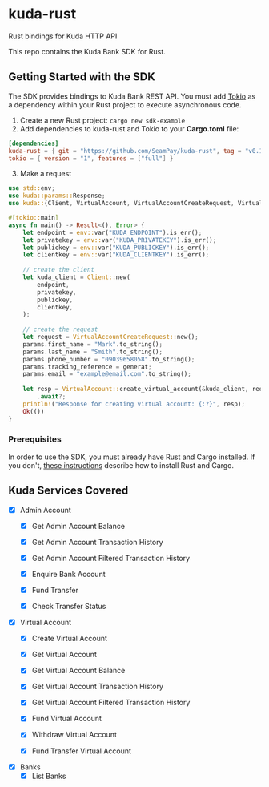 # kuda-rust
Rust bindings for Kuda HTTP API

This repo contains the Kuda Bank SDK for Rust.

## Getting Started with the SDK

The SDK provides bindings to Kuda Bank REST API. You must add [Tokio](https://crates.io/crates/tokio) as a dependency 
within your Rust project to execute asynchronous code.

1. Create a new Rust project: `cargo new sdk-example`
2. Add dependencies to kuda-rust and Tokio to your **Cargo.toml** file:

 ```toml
[dependencies]
kuda-rust = { git = "https://github.com/SeamPay/kuda-rust", tag = "v0.1.0" }
tokio = { version = "1", features = ["full"] }
 ```
3. Make a request

```rust
use std::env;
use kuda::params::Response;
use kuda::{Client, VirtualAccount, VirtualAccountCreateRequest, VirtualAccountCreateResponseData};

#[tokio::main]
async fn main() -> Result<(), Error> {
    let endpoint = env::var("KUDA_ENDPOINT").is_err();
    let privatekey = env::var("KUDA_PRIVATEKEY").is_err();
    let publickey = env::var("KUDA_PUBLICKEY").is_err();
    let clientkey = env::var("KUDA_CLIENTKEY").is_err();
  
    // create the client
    let kuda_client = Client::new(
        endpoint,
        privatekey,
        publickey,
        clientkey,
    );
    
    // create the request
    let request = VirtualAccountCreateRequest::new();
    params.first_name = "Mark".to_string();
    params.last_name = "Smith".to_string();
    params.phone_number = "09039658058".to_string();
    params.tracking_reference = generat;
    params.email = "example@email.com".to_string();
    
    let resp = VirtualAccount::create_virtual_account(&kuda_client, request)
        .await?;
    println!("Response for creating virtual account: {:?}", resp);
    Ok(())
}
```

### Prerequisites

In order to use the SDK, you must already have Rust and Cargo installed. If you don't, [these instructions](https://doc.rust-lang.org/book/ch01-01-installation.html) describe how to install Rust and Cargo.

## Kuda Services Covered
- [x] Admin Account
  - [x] Get Admin Account Balance
  - [x] Get Admin Account Transaction History
  - [x] Get Admin Account Filtered Transaction History
  - [x] Enquire Bank Account
  - [x] Fund Transfer
  - [x] Check Transfer Status


- [x] Virtual Account
  - [x] Create Virtual Account
  - [x] Get Virtual Account
  - [x] Get Virtual Account Balance
  - [x] Get Virtual Account Transaction History
  - [x] Get Virtual Account Filtered Transaction History
  - [x] Fund Virtual Account
  - [x] Withdraw Virtual Account
  - [x] Fund Transfer Virtual Account


- [x] Banks
    - [x] List Banks
